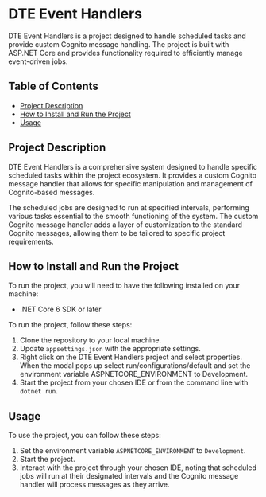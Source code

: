 # DTE Event Handlers

DTE Event Handlers is a project designed to handle scheduled tasks and provide custom Cognito message handling. The project is built with ASP.NET Core and provides functionality required to efficiently manage event-driven jobs.

## Table of Contents
- [Project Description](#project-description)
- [How to Install and Run the Project](#how-to-install-and-run-the-project)
- [Usage](#usage)

## Project Description
DTE Event Handlers is a comprehensive system designed to handle specific scheduled tasks within the project ecosystem. It provides a custom Cognito message handler that allows for specific manipulation and management of Cognito-based messages. 

The scheduled jobs are designed to run at specified intervals, performing various tasks essential to the smooth functioning of the system. The custom Cognito message handler adds a layer of customization to the standard Cognito messages, allowing them to be tailored to specific project requirements.

## How to Install and Run the Project
To run the project, you will need to have the following installed on your machine:

- .NET Core 6 SDK or later

To run the project, follow these steps:
1. Clone the repository to your local machine.
2. Update `appsettings.json` with the appropriate settings.
3. Right click on the DTE Event Handlers project and select properties. When the modal pops up select run/configurations/default and set the environment variable ASPNETCORE_ENVIRONMENT to Development.
4. Start the project from your chosen IDE or from the command line with `dotnet run`.

## Usage
To use the project, you can follow these steps:

1. Set the environment variable `ASPNETCORE_ENVIRONMENT` to `Development`.
2. Start the project.
3. Interact with the project through your chosen IDE, noting that scheduled jobs will run at their designated intervals and the Cognito message handler will process messages as they arrive.
